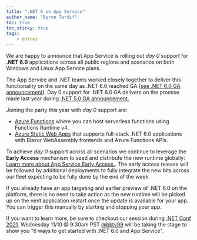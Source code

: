 ```yaml
---
title: ".NET 6 on App Service"
author_name: "Byron Tardif"
toc: true
toc_sticky: true
tags:
    - dotnet
---
```


We are happy to announce that App Service is rolling out *day 0* support for **.NET 6.0** applications across all public regions and scenarios on both Windows and Linux App Service plans.

The App Service and .NET teams worked closely together to deliver this functionality on the same day as .NET 6.0 reached GA ([see .NET 6.0 GA announcement](https://devblogs.microsoft.com/dotnet/announcing-net-6/)). Day 0 support for .NET 6.0 GA delivers on the promise made last year during [.NET 5.0 GA announcement.](https://azure.github.io/AppService/2020/11/10/Dot-Net-5-on-App-Service.html)

Joining the party this year with *day 0* support are:

- [Azure Functions](https://go.microsoft.com/fwlink/?linkid=2178604) where you can host serverless functions using Functions Runtime v4.
- [Azure Static Web Apps](https://go.microsoft.com/fwlink/?linkid=2178605) that supports full-stack .NET 6.0 applications with Blazor WebAssembly frontends and Azure Functions APIs.

To achieve *day 0* support across all scenarios we continue to leverage the **Early Access** mechanism to seed and distribute the new runtime globally: [Learn more about App Service Early Access.](https://aka.ms/app-service-early-access). The early access release will be followed by additional deployments to fully integrate the new bits across our fleet expecting to be fully done by the end of the week.

If you already have an app targeting and earlier preview of .NET 6.0 on the platform, there is no need to take action as the new runtime will be picked up on the next application restart once the update is available for your app. You can trigger this manually by starting and stopping your app.

If you want to learn more, be sure to checkout our session during [.NET Conf 2021](https://www.dotnetconf.net/agenda). Wednesday 11/10 @ 9:30am PST [@bktv99](https://twitter.com/bktv99) will be taking the stage to show you "6 ways to get started with .NET 6.0 and App Service".
